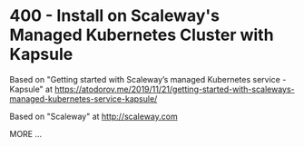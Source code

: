# 400 - Install on Scaleway's Managed Kubernetes Cluster with Kapsule

Based on "Getting started with Scaleway’s managed Kubernetes service - Kapsule" at https://atodorov.me/2019/11/21/getting-started-with-scaleways-managed-kubernetes-service-kapsule/

Based on "Scaleway" at http://scaleway.com

MORE ...
